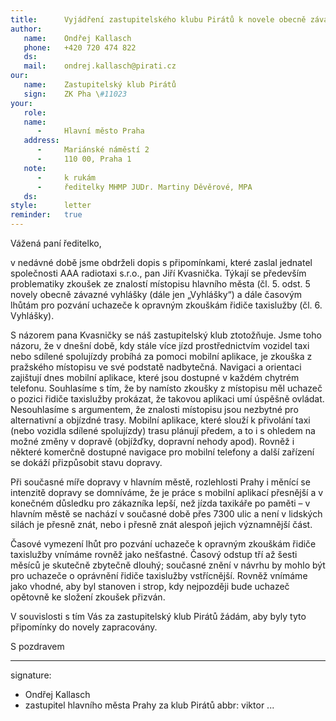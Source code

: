 ```yaml
---
title:      Vyjádření zastupitelského klubu Pirátů k novele obecně závazné vyhlášky, kterou se mění vyhláška č. 23/1998 Sb. hl. m. Prahy, o ověřování znalostí řidičů taxislužby na území hlavního města Prahy, ve znění pozdějších předpisů 
author:
   name:    Ondřej Kallasch
   phone:   +420 720 474 822
   ds:      
   mail:    ondrej.kallasch@pirati.cz
our:
   name:    Zastupitelský klub Pirátů
   sign:    ZK Pha \#11023
your:
   role:    
   name:    
      -     Hlavní město Praha
   address:
      -     Mariánské náměstí 2
      -     110 00, Praha 1
   note:
      -     k rukám
      -     ředitelky MHMP JUDr. Martiny Děvěrové, MPA
   ds:      
style:      letter
reminder:   true
---
```


Vážená paní ředitelko,

v nedávné době jsme obdrželi dopis s připomínkami, které zaslal jednatel společnosti AAA radiotaxi s.r.o., pan Jiří Kvasnička. Týkají se především problematiky zkoušek ze znalostí místopisu hlavního města (čl. 5. odst. 5 novely obecně závazné vyhlášky (dále jen „Vyhlášky“) a dále časovým lhůtám pro pozvání uchazeče k opravným zkouškám řidiče taxislužby (čl. 6. Vyhlášky). 

S názorem pana Kvasničky se náš zastupitelský klub ztotožňuje. Jsme toho názoru, že v dnešní době, kdy stále více jízd prostřednictvím vozidel taxi nebo sdílené spolujízdy probíhá za pomoci mobilní aplikace, je zkouška z pražského místopisu ve své podstatě nadbytečná. Navigaci a orientaci zajištují dnes mobilní aplikace, které jsou dostupné v každém chytrém telefonu. Souhlasíme s tím, že by namísto zkoušky z místopisu měl uchazeč o pozici řidiče taxislužby prokázat, že takovou aplikaci umí úspěšně ovládat. Nesouhlasíme s argumentem, že znalosti místopisu jsou nezbytné pro alternativní a objízdné trasy. Mobilní aplikace, které slouží k přivolání taxi (nebo vozidla sdílené spolujízdy) trasu plánují předem, a to i s ohledem na možné změny v dopravě (objížďky, dopravní nehody apod). Rovněž i některé komerčně dostupné navigace pro mobilní telefony a další zařízení se dokáží přizpůsobit stavu dopravy. 

Při současné míře dopravy v hlavním městě, rozlehlosti Prahy i měnící se intenzitě dopravy se domníváme, že je práce s mobilní aplikací přesnější a v konečném důsledku pro zákazníka lepší, než jízda taxikáře po paměti – v hlavním městě se nachází v současné době přes 7300 ulic a není v lidských silách je přesně znát, nebo i přesně znát alespoň jejich významnější část. 

Časové vymezení lhůt pro pozvání uchazeče k opravným zkouškám řidiče taxislužby vnímáme rovněž jako nešťastné. Časový odstup tří až šesti měsíců je skutečně zbytečně dlouhý; současné znění v návrhu by mohlo být pro uchazeče o oprávnění řidiče taxislužby vstřícnější. Rovněž vnímáme jako vhodné, aby byl stanoven i strop, kdy nejpozději bude uchazeč opětovně ke složení zkoušek přizván. 

V souvislosti s tím Vás za zastupitelský klub Pirátů žádám, aby byly tyto připomínky do novely zapracovány. 


S pozdravem

---
signature:
  - Ondřej Kallasch
  - zastupitel hlavního města Prahy za klub Pirátů
abbr:       viktor
...
